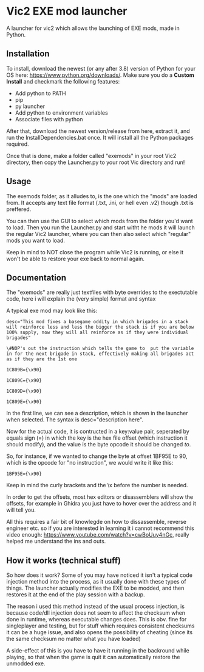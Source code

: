 # Vic2 EXE mod launcher
 A launcher for vic2 which allows the launching of EXE mods, made in Python.
 
 ## Installation
 
 To install, download the newest (or any after 3.8) version of Python for your OS here: https://www.python.org/downloads/.
 Make sure you do a **Custom Install** and checkmark the following features: 
 - Add python to PATH
 - pip
 - py launcher
 - Add python to environment variables
 - Associate files with python
 
 After that, download the newest version/release from here, extract it, and run the InstallDependencies.bat once. It will install all the Python packages required.
 
 Once that is done, make a folder called "exemods" in your root Vic2 directory, then copy the Launcher.py to your root Vic directory and run!
 
 
 ## Usage
 
 The exemods folder, as it alludes to, is the one which the "mods" are loaded from. It accepts any text file format (.txt, .ini, or hell even .v2) though .txt is preffered.
 
 You can then use the GUI to select which mods from the folder you'd want to load. Then you run the Launcher.py and start witht he mods it will launch the regular Vic2 launcher, where you can then also select which "regular" mods you want to load.
 
 Keep in mind to NOT close the program while Vic2 is running, or else it won't be able to restore your exe back to normal again.
 ## Documentation
 
 The "exemods" are really just textfiles with byte overrides to the exectutable code, here i will explain the (very simple) format and syntax
 
 A typical exe mod may look like this:
 
 ```
 desc="This mod fixes a basegame oddity in which brigades in a stack will reinforce less and less the bigger the stack is if you are below 100% supply, now they will all reinforce as if they were individual brigades"

\#NOP's out the instruction which tells the game to  put the variable in for the next brigade in stack, effectively making all brigades act as if they are the 1st one

1C809B={\x90}

1C809C={\x90}

1C809D={\x90}

1C809E={\x90}
```

In the first line, we can see a description, which is shown in the launcher when selected. The syntax is desc="description here".

Now for the actual code, it is contructed in a key:value pair, seperated by equals sign (=) in which the key is the hex file offset (which instruction it should modify), and the value is the byte opcode it should be changed *to*.

So, for instance, if we wanted to change the byte at offset 1BF95E to 90, which is the opcode for "no instruction", we would write it like this:
```
1BF95E={\x90}
```

Keep in mind the curly brackets and the \\x before the number is needed.

In order to get the offsets, most hex editors or disassemblers will show the offsets, for example in Ghidra you just have to hover over the address and it will tell you.

All this requires a fair bit of knowlegde on how to dissassemble, reverse engineer etc. so if you are interested in learning it i cannot recommend this video enough: https://www.youtube.com/watch?v=cwBoUuy4nGc, really helped me understand the ins and outs.


## How it works (technical stuff)

So how does it work? Some of you may have noticed it isn't a typical code injection method into the process, as it usually done with these types of things. The launcher actually modifies the EXE to be modded, and then restores it at the end of the play session with a backup.

The reason i used this method instead of the usual process injection, is because code/dll injection does not seem to affect the checksum when done in runtime, whereas executable changes does. This is obv. fine for singleplayer and testing, but for stuff which requires consistent checksums it can be a huge issue, and also opens the possibility of cheating (since its the same checksum no matter what you have loaded)

A side-effect of this is you have to have it running in the backround while playing, so that when the game is quit it can automatically restore the unmodded exe.